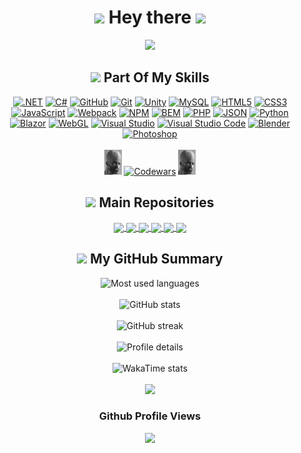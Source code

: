 <div align="center">
  <h1><img src="https://i.gifer.com/SVKl.gif" width="30px"> Hey there <img src="https://i.gifer.com/SVKl.gif" width="30px"></h1>
  <a href="https://git.io/typing-svg" target="_blank"><img src="https://readme-typing-svg.herokuapp.com?color=04EDF8&size=25&center=true&vCenter=true&width=900&height=70&lines=I+love+developing+cross-platform+games,+websites,+web+applications;I+also+publish+open+source+projects;Nice+to+meet+you!;На+самом+деле+я+программист+личинка-червь-дединсайд☠️"></a>
</div>

<div align="center">
  <h2><img src="https://i.gifer.com/fxVE.gif" width="30px"> Part Of My Skills</h2>
  <a href="https://dotnet.microsoft.com/en-us/" target="_blank"><img alt=".NET" src="https://img.shields.io/badge/.NET-%23512BD4?style=for-the-badge&logoSize=auto&logoSize=auto"></a>
  <a href="https://learn.microsoft.com/en-us/dotnet/csharp/"><img alt="C#" src="https://img.shields.io/badge/c%23-%23239120.svg?style=for-the-badge&logo=csharp&logoColor=white"></a>
  <a href="https://github.com/" target="_blank"><img alt="GitHub" src="https://img.shields.io/badge/github-%23121011.svg?style=for-the-badge&logo=github&logoColor=white&logoSize=auto""></a>
  <a href="https://git-scm.com/" target="_blank"><img alt="Git" src="https://img.shields.io/badge/Git-%23F05032?style=for-the-badge&logo=Git&logoColor=white&logoSize=auto"></a>
  <a href="https://unity.com/" target="_blank"><img alt="Unity" src="https://img.shields.io/badge/Unity-%23000?style=for-the-badge&logo=unity&logoColor=%23FFFFFF&logoSize=auto"></a>
  <a href="https://www.mysql.com" target="_blank"><img alt="MySQL" src="https://img.shields.io/badge/MySQL-%234479A1?style=for-the-badge&logo=MySQL&logoColor=white&logoSize=auto"></a>
  <a href="https://developer.mozilla.org/en-US/docs/Web/HTML" target="_blank"><img alt="HTML5" src="https://img.shields.io/badge/html5-%23E34F26?style=for-the-badge&logo=html5&logoColor=white&logoSize=auto"></a>
  <a href="https://developer.mozilla.org/en-US/docs/Web/CSS" target="_blank"><img alt="CSS3" src="https://img.shields.io/badge/css3-%231572B6?style=for-the-badge&logo=css3&logoColor=white&logoSize=auto"></a>
  <a href="https://learn.javascript.ru/" target="_blank"><img alt="JavaScript" src="https://img.shields.io/badge/JavaScript-%23F7DF1E?style=for-the-badge&logo=javascript&logoColor=black&logoSize=auto"></a>
  <a href="https://webpack.js.org/" target="_blank"><img alt="Webpack" src="https://img.shields.io/badge/Webpack-%238DD6F9?style=for-the-badge&logo=webpack&logoColor=black&logoSize=auto"></a>
  <a href="https://www.npmjs.com/" target="_blank"><img alt="NPM" src="https://img.shields.io/badge/npm-%23CB3837?style=for-the-badge&logo=npm&logoColor=white&logoSize=auto"></a>
  <a href="https://getbem.com/"><img alt="BEM" src="https://img.shields.io/badge/bem-%23ffffff?style=for-the-badge&logo=bem&logoColor=%23000000&logoSize=auto"></a>
  <a href="https://www.php.net/" target="_blank"><img alt="PHP" src="https://img.shields.io/badge/php-%23777BB4?style=for-the-badge&logo=php&logoColor=white&logoSize=auto"></a>
  <a href="https://www.json.org/json-en.html"><img alt="JSON" src="https://img.shields.io/badge/JSON-%23ffffff?style=for-the-badge&logo=JSON&logoColor=%23000000&logoSize=auto"></a>
  <a href="https://www.python.org/" target="_blank"><img alt="Python" src="https://img.shields.io/badge/Python-%233776AB?style=for-the-badge&logo=python&logoColor=white&logoSize=auto"></a>
  <a href="https://learn.microsoft.com/ru-ru/aspnet/core/blazor/?view=aspnetcore-9.0" target="_blank"><img alt="Blazor" src="https://img.shields.io/badge/Blazor-%23512BD4?style=for-the-badge&logo=blazor&logoColor=white&logoSize=auto"></a>
  <a href="https://www.khronos.org/webgl/wiki/Main_Page" target="_blank"><img alt="WebGL" src="https://img.shields.io/badge/WebGL-%23990000?style=for-the-badge&logo=webgl&logoColor=white&logoSize=auto"></a>
  <a href="https://visualstudio.microsoft.com/ru/" target="_blank"><img alt="Visual Studio" src="https://img.shields.io/badge/Visual%20Studio-5C2D91.svg?style=for-the-badge&logo=visual-studio&logoColor=white"></a>
  <a href="https://code.visualstudio.com/" target="_blank"><img alt="Visual Studio Code" src="https://img.shields.io/badge/Visual%20Studio%20Code-0078d7.svg?style=for-the-badge&logo=visual-studio-code&logoColor=white"></a>
  <a href="https://www.blender.org/" target="_blank"><img alt="Blender" src="https://img.shields.io/badge/Blender-%23E87D0D?style=for-the-badge&logo=Blender&logoColor=white&logoSize=auto"></a>
  <a href="https://www.adobe.com/ru/products/photoshop.html" target="_blank"><img alt="Photoshop" src="https://img.shields.io/badge/adobe%20photoshop-%2331A8FF.svg?style=for-the-badge&logo=adobe%20photoshop&logoColor=white"></a>
  <br/><br/>
  <img src="https://github.com/Hi-Tech-Mechanic/Hi-Tech-Mechanic/blob/main/Smart chad.jpg" height=40>
  <a href="https://www.codewars.com/users/%D0%93%D0%BB%D1%83%D0%B1%D0%BE%D0%BA%D0%BE%D1%81%D0%BB%D0%B0%D0%B2"><img alt="Codewars" src="https://www.codewars.com/users/%D0%93%D0%BB%D1%83%D0%B1%D0%BE%D0%BA%D0%BE%D1%81%D0%BB%D0%B0%D0%B2/badges/large"></a>
  <img src="https://github.com/Hi-Tech-Mechanic/Hi-Tech-Mechanic/blob/main/Smart chad.jpg" height=40>
</div>

<div align="center">
  <h2><img src="https://i.gifer.com/NIbp.gif" width="30px"> Main Repositories</h2>
  <a href="https://github.com/Hi-Tech-Mechanic/Hi-Tech-Mechanic.github.io">
    <img align="center" src="https://github-readme-stats.vercel.app/api/pin/?username=Hi-Tech-Mechanic&repo=Hi-Tech-Mechanic.github.io&theme=algolia&card_width=400" />
  </a>
  <a href="https://github.com/Hi-Tech-Mechanic/MultiverseMemes">
    <img align="center" src="https://github-readme-stats.vercel.app/api/pin/?username=Hi-Tech-Mechanic&repo=MultiverseMemes&theme=algolia&card_width=400" />
  </a>
  <a href="https://github.com/Hi-Tech-Mechanic/COCOMO">
    <img align="center" src="https://github-readme-stats.vercel.app/api/pin/?username=Hi-Tech-Mechanic&repo=COCOMO&theme=algolia&card_width=400" />
  </a>
  <a href="https://github.com/Hi-Tech-Mechanic/RPG-style-character-menu-concept">
    <img align="center" src="https://github-readme-stats.vercel.app/api/pin/?username=Hi-Tech-Mechanic&repo=RPG-style-character-menu-concept&theme=algolia&card_width=400" />
  </a>
  <a href="https://github.com/Hi-Tech-Mechanic/Exolab">
    <img align="center" src="https://github-readme-stats.vercel.app/api/pin/?username=Hi-Tech-Mechanic&repo=Exolab&theme=algolia&card_width=400" />
  </a>
  <a href="https://github.com/Hi-Tech-Mechanic/FurnitureShop">
    <img align="center" src="https://github-readme-stats.vercel.app/api/pin/?username=Hi-Tech-Mechanic&repo=FurnitureShop&theme=algolia&card_width=400" />
  </a>
</div>

<div align="center">
  <h2><img src="https://i.gifer.com/Ocko.gif" width="30px"> My GitHub Summary</h2>
  <img height=220 alt="Most used languages" src="https://github-readme-stats.vercel.app/api/top-langs/?username=Hi-Tech-Mechanic&layout=donut&theme=algolia&hide=ShaderLab,tcl" /><br/><br/>
  <img height=220 alt="GitHub stats" src="https://github-readme-stats.vercel.app/api?username=Hi-Tech-Mechanic&show_icons=true&theme=algolia&rank_icon=percentile&include_all_commits" /><br/><br/>
  <img height=220 alt="GitHub streak" src="https://github-readme-streak-stats.herokuapp.com/?user=Hi-Tech-Mechanic&theme=algolia&hide_border=false" /><br/><br/>
  <img height=220 alt="Profile details" src="https://github-profile-summary-cards.vercel.app/api/cards/profile-details?username=Hi-Tech-Mechanic&theme=algolia"><br/><br/>
  <img alt="WakaTime stats" src="https://github-readme-stats.vercel.app/api/wakatime?username=HiTechMechanic&layout=compact&theme=algolia"><br/><br/>
  <img src="https://github-profile-trophy.vercel.app/?username=Hi-Tech-Mechanic&theme=algolia&column=5&margin-w=15&&margin-h=15">
</div>

<div align="center">
  <h3>Github Profile Views</h3>
  <img src="https://profile-counter.glitch.me/{Hi-Tech-Mechanic}/count.svg">
</div>

